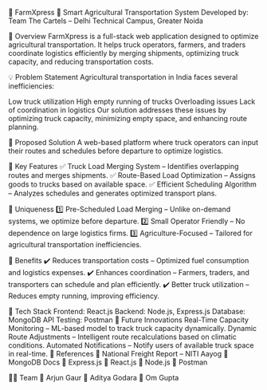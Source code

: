 🚜 FarmXpress
📌 Smart Agricultural Transportation System
Developed by:
Team The Cartels – Delhi Technical Campus, Greater Noida 

📖 Overview
FarmXpress is a full-stack web application designed to optimize agricultural transportation. It helps truck operators, farmers, and traders coordinate logistics efficiently by merging shipments, optimizing truck capacity, and reducing transportation costs.

💡 Problem Statement
Agricultural transportation in India faces several inefficiencies:

Low truck utilization
High empty running of trucks
Overloading issues
Lack of coordination in logistics
Our solution addresses these issues by optimizing truck capacity, minimizing empty space, and enhancing route planning.

🎯 Proposed Solution
A web-based platform where truck operators can input their routes and schedules before departure to optimize logistics.

🔹 Key Features
✅ Truck Load Merging System – Identifies overlapping routes and merges shipments.
✅ Route-Based Load Optimization – Assigns goods to trucks based on available space.
✅ Efficient Scheduling Algorithm – Analyzes schedules and generates optimized transport plans.

🚀 Uniqueness
1️⃣ Pre-Scheduled Load Merging – Unlike on-demand systems, we optimize before departure.
2️⃣ Small Operator Friendly – No dependence on large logistics firms.
3️⃣ Agriculture-Focused – Tailored for agricultural transportation inefficiencies.

🎯 Benefits
✔️ Reduces transportation costs – Optimized fuel consumption and logistics expenses.
✔️ Enhances coordination – Farmers, traders, and transporters can schedule and plan efficiently.
✔️ Better truck utilization – Reduces empty running, improving efficiency.

🔧 Tech Stack
Frontend: React.js
Backend: Node.js, Express.js
Database: MongoDB
API Testing: Postman
📌 Future Innovations
Real-Time Capacity Monitoring – ML-based model to track truck capacity dynamically.
Dynamic Route Adjustments – Intelligent route recalculations based on climatic conditions.
Automated Notifications – Notify users of available truck space in real-time.
📂 References
📄 National Freight Report – NITI Aayog
📄 MongoDB Docs
📄 Express.js
📄 React.js
📄 Node.js
📄 Postman

👨‍💻 Team
👤 Arjun Gaur
👤 Aditya Godara
👤 Om Gupta
